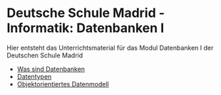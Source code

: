 # Deutsche Schule Madrid - Informatik: Datenbanken I

Hier entsteht das Unterrichtsmaterial für das Modul Datenbanken I der Deutschen Schule Madrid

* [Was sind Datenbanken](DB10100.md)
* [Datentypen](DB10200.md)
* [Objektorientiertes Datenmodell](DB10300.md)
